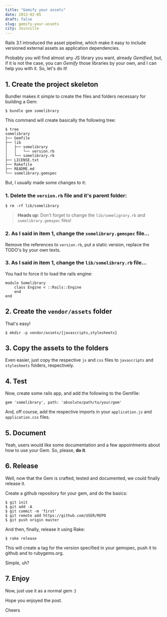```yaml
---
title: "Gemify your assets"
date: 2013-02-05
draft: false
slug: gemify-your-assets
city: Joinville
---
```


Rails 3.1 introduced the asset pipeline, which make it easy to include versioned external assets as application dependencies.

Probably you will find almost any JS library you want, already *Gemified*, but, if it is not the case, you can *Gemify* those libraries by your own, and I can help you with it. So, let's do it!

## 1. Create the project skeleton

Bundler makes it simple to create the files and folders necessary for building a Gem:

```
$ bundle gem somelibrary
```

This command will create basically the following tree:

```
$ tree
somelibrary
├── Gemfile
├── lib
│   ├── somelibrary
│   │   └── version.rb
│   └── somelibrary.rb
├── LICENSE.txt
├── Rakefile
├── README.md
└── somelibrary.gemspec
```

But, I usually made some changes to it:

### 1. Delete the `version.rb` file and it's parent folder:

```
$ rm -rf lib/somelibrary
```

> **Heads up**: Don't forget to change the `lib/someligrary.rb` and `somelibrary.gemspec` files!

### 2. As I said in item 1, change the `somelibrary.gemspec` file...

Remove the references to `version.rb`, put a static version, replace the TODO's by your own texts.

### 3. As I said in item 1, change the `lib/somelibrary.rb` file...

You had to force it to load the rails engine:

```
module Somelibrary
    class Engine < ::Rails::Engine
    end
end
```

## 2. Create the `vendor/assets` folder

That's easy!

```
$ mkdir -p vendor/assets/{javascripts,stylesheets}
```

## 3. Copy the assets to the folders

Even easier, just copy the respective `js` and `css` files to `javascripts` and `stylesheets` folders, respectively.

## 4. Test

Now, create some rails app, and add the following to the Gemfile:

```
gem 'somelibrary', path: 'absolute/path/to/your/gem'
```

And, off course, add the respective imports in your `application.js` and `application.css` files.

## 5. Document

Yeah, users would like some documentation and a few appointments about how to use your Gem. So, please, **do it**.

## 6. Release

Well, now that the Gem is crafted, tested and documented, we could finally release it.

Create a github repository for your gem, and do the basics:

```
$ git init
$ git add -A
$ git commit -m 'first'
$ git remote add https://github.com/USER/REPO
$ git push origin master
```

And then, finally, release it using Rake:

```
$ rake release
```

This will create a tag for the version specified in your gemspec, push it to github and to rubygems.org.

Simple, uh?

## 7. Enjoy

Now, just use it as a normal gem :)

Hope you enjoyed the post.

Cheers
